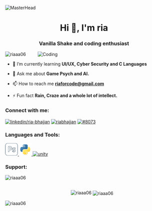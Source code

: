 ![MasterHead](https://i.pinimg.com/originals/d7/cc/17/d7cc1787d42f144754af9ade7a27ccd3.gif)
<h1 align="center">Hi 👋, I'm ria</h1>
<h3 align="center">Vanilla Shake and coding enthusiast</h3>
<img align="right" alt="Coding" width="400" src="https://soranews24.com/wp-content/uploads/sites/3/2014/12/pixel-art-3.gif?w=500">

<p align="left"> <img src="https://komarev.com/ghpvc/?username=riaaa06&label=Profile%20views&color=0e75b6&style=flat" alt="riaaa06" /> </p>

- 🌱 I’m currently learning **UI/UX, Cyber Security and C Languages**

- 💬 Ask me about **Game Psych and AI.**

- 📫 How to reach me **riaforcode@gmail.com**

- ⚡ Fun fact **Rain, Craze and a whole lot of intellect.**

<h3 align="left">Connect with me:</h3>
<p align="left">
<a href="https://linkedin.com/in/linkedin/ria-bhajjan" target="blank"><img align="center" src="https://raw.githubusercontent.com/rahuldkjain/github-profile-readme-generator/master/src/images/icons/Social/linked-in-alt.svg" alt="linkedin/ria-bhajjan" height="30" width="40" /></a>
<a href="https://instagram.com/riabhajjan" target="blank"><img align="center" src="https://raw.githubusercontent.com/rahuldkjain/github-profile-readme-generator/master/src/images/icons/Social/instagram.svg" alt="riabhajjan" height="30" width="40" /></a>
<a href="https://discord.gg/#8073" target="blank"><img align="center" src="https://raw.githubusercontent.com/rahuldkjain/github-profile-readme-generator/master/src/images/icons/Social/discord.svg" alt="#8073" height="30" width="40" /></a>
</p>

<h3 align="left">Languages and Tools:</h3>
<p align="left"> <a href="https://www.photoshop.com/en" target="_blank" rel="noreferrer"> <img src="https://raw.githubusercontent.com/devicons/devicon/master/icons/photoshop/photoshop-line.svg" alt="photoshop" width="40" height="40"/> </a> <a href="https://www.python.org" target="_blank" rel="noreferrer"> <img src="https://raw.githubusercontent.com/devicons/devicon/master/icons/python/python-original.svg" alt="python" width="40" height="40"/> </a> <a href="https://unity.com/" target="_blank" rel="noreferrer"> <img src="https://www.vectorlogo.zone/logos/unity3d/unity3d-icon.svg" alt="unity" width="40" height="40"/> </a> </p>

<h3 align="left">Support:</h3>
<p><a href="https://www.buymeacoffee.com/riaaa06"> <img align="left" src="https://cdn.buymeacoffee.com/buttons/v2/default-yellow.png" height="50" width="210" alt="riaaa06" /></a></p><br><br>

<p><img align="left" src="https://github-readme-stats.vercel.app/api/top-langs?username=riaaa06&show_icons=true&locale=en&layout=compact" alt="riaaa06" /></p>

<p>&nbsp;<img align="center" src="https://github-readme-stats.vercel.app/api?username=riaaa06&show_icons=true&locale=en" alt="riaaa06" /></p>

<p><img align="center" src="https://github-readme-streak-stats.herokuapp.com/?user=riaaa06&" alt="riaaa06" /></p>
